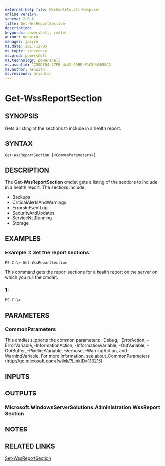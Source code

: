 ```yaml
---
external help file: WssCmdlets.dll-Help.xml
online version: 
schema: 2.0.0
title: Get-WssReportSection
description: 
keywords: powershell, cmdlet
author: kenwith
manager: jasgro
ms.date: 2017-12-05
ms.topic: reference
ms.prod: powershell
ms.technology: powershell
ms.assetid: 7C50DE04-27FB-4A42-9DBE-F1CB949658C2
ms.author: kenwith
ms.reviewer: brianlic
---
```


# Get-WssReportSection

## SYNOPSIS
Gets a listing of the sections to include in a health report.

## SYNTAX

```
Get-WssReportSection [<CommonParameters>]
```

## DESCRIPTION
The **Get-WssReportSection** cmdlet gets a listing of the sections to include in a health report.
The sections include: 

- Backups 
- CriticalAlertsAndWarnings 
- ErrorsInEventLog 
- SecurityAndUpdates 
- ServiceNotRunning 
- Storage

## EXAMPLES

### Example 1: Get the report sections
```
PS C:\> Get-WssReportSection
```

This command gets the report sections for a health report on the server on which you run the cmdlet.

### 1:
```
PS C:\>
```

## PARAMETERS

### CommonParameters
This cmdlet supports the common parameters: -Debug, -ErrorAction, -ErrorVariable, -InformationAction, -InformationVariable, -OutVariable, -OutBuffer, -PipelineVariable, -Verbose, -WarningAction, and -WarningVariable. For more information, see about_CommonParameters (http://go.microsoft.com/fwlink/?LinkID=113216).

## INPUTS

## OUTPUTS

### Microsoft.WindowsServerSolutions.Administration.WssReportSection

## NOTES

## RELATED LINKS

[Set-WssReportSection](./Set-WssReportSection.md)
